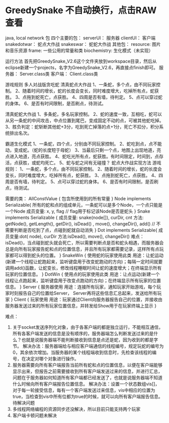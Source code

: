 # GreedySnake 不自动换行，点击RAW查看
java, local network
	包
四个主要的包：
serverUI： 服务器
clientUI： 客户端
snakedotwar： 蛇点大作战
snakeswar： 蛇蛇大作战
其他包：
resource:  图片和音乐资源
frame: 一些公用的常量和类
biochemistry: 生化模式（未实现）

运行方法
首先把GreedySnake_V2.6这个文件夹放到workspace目录，然后从eclipse新建一个projects，名字为GreedySnake_V2.6，再直接点finish即可。
服务器： Server.class类
客户端： Client.class类

游戏规则
多人对战版贪吃蛇
清真蛇点大作战
1、一条蛇，多个点，由不同玩家控制。
2、随着时间的增长，蛇的长度会变长，同时难度增大，吃掉所有点，蛇获胜。
3、点拖到蛇死亡，点获胜。
4、四周是否有墙，待判定。
5、点可以穿过蛇的身体。
6、是否有时间限制，是否刷点，待测试。

清真蛇蛇大作战
1、多条蛇，多名玩家控制。
2、蛇的速度一致，互相吃，蛇可以从另一条蛇的中间攻击，中点位置到尾巴，变成固定不动的点，可被其他蛇吃掉。
3、胜负判定：蛇斩断其他蛇+3分，吃到死亡掉落的点+1分，死亡不扣分，积分系统排出名次。

霸道生化模式
1、一条蛇，四个点，分别由不同玩家控制。
2、蛇吃到点，点不能动，变成蛇。（蛇的长度短于母蛇）
3、当最后只剩一个点，地图上出现地道，亮点进入地道，亮点获胜。
4、蛇吃光所有点，蛇获胜。有时间限定，时间到，点存活，点获胜，或蛇均死亡。
5、蛇与蛇之间有无碰撞？
蛇点大作战实现方法
游戏规则：
1、一条蛇，多个点，由不同玩家控制。
2、随着时间的增长，蛇的长度会变长，同时难度增大，吃掉所有点，蛇获胜。
3、点拖到蛇死亡，点获胜。
4、四周是否有墙，待判定。
5、点可以穿过蛇的身体。
6、是否有时间限制，是否刷点，待测试。

需要的类：
	AllConstValue {
		包含所使用到的所有常量
}
	Node implements Serializable{
所有的蛇和点的组成单元，一条蛇可以是多个Node，一个点只能是一个Node
成员变量: x, y, flag   // flag用于标记该Node是否是蛇头
}
Snake implements Serializable {
	成员变量: snake(node[]), curDir, cnt
	方法: getNode(), getLength(), getDir(), isDead() , move(), changeDir(), add()  // 不需要判断是否吃到了点，点碰到蛇就自动消失
}
Dot implements Serializable{
	成员变量:dot( node), curDir
	方法:isDead(), move(), changeDir()
	难点：isDead()，当点碰到蛇头就会死亡，所以需要判断点是否和蛇头相遇，而服务器会总是向所有玩家报告蛇和点的位置信息，并且所有玩家都需要记录，这样所有点玩家都可以得到蛇头的位置。
}
SnakeWin {
	使用蛇的玩家使用此类
	用途：让蛇运动(新建一个线程让蛇跑起来，监听键盘用于改变蛇跑动的方向)；每隔一定时间就要调用add()函数，让蛇变长，修改线程睡眠时间让蛇的速度增大；在终端显示所有玩家的位置信息。
}
DotWin {
	使用点的玩家使用此类
	用途：让点运动(新建一个线程让点跑起来，监听键盘用于改变点跑动的方向)；在终端显示所有玩家的位置信息。
}
Server {
	服务器使用
		用途：连接所有玩家，通知玩家开始游戏，每个玩家时刻报告自己的位置给Server，
Server再将这些信息汇总起来，发送给所有玩家
}
Client {
	玩家使用
用途：玩家通过Client向服务器报告自己的位置，并接收由服务器发送过来的所有玩家位置信息，并转发给Show用于在玩家终端上显示
}

难点：
1.	关于socket发送序列化对象，由于各客户端的都是独立运行，不能相互通信，所有各客户端发送的信息是没有顺序的，服务器端怎么判断发送过来的是什么？也就是说服务器端不能判断接收到信息是点还是蛇，因为收到的都是字节。
解决办法：服务器端给与相应客户端通信的线程编号，规定玩蛇的编号为0，其余依次增加。当服务器的某个线程端收到信息时，先检查该线程的编号，在决定对哪个对象进行操作。
2.	服务器需要向所有客户端报告当前所有蛇和点的位置信息，以便在客户端能够显示出来，但报告之前需要接收到所有客户端发送过来的信息，并进行汇总，问题在于服务器如何知道所有客户端都已经发送了，也就是说服务器端不知道什么时候向所有客户端报告位置信息。
解决办法：设置一个状态数组vis[]，对于每一轮接受信息，每有一个客户端发送过来信息，vis中相应的位置为true，当检查到vis中所有位都为true的时候，就可以向所有客户端报告信息。
待解决问题
1.	多线程网络编程的资源同步还没解决，所以目前只能支持两个玩家
2.	客户端卡顿问题未解决

